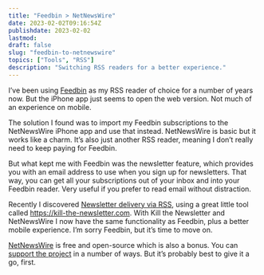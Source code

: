 ```yaml
---
title: "Feedbin > NetNewsWire"
date: 2023-02-02T09:16:54Z
publishdate: 2023-02-02
lastmod:
draft: false
slug: "feedbin-to-netnewswire"
topics: ["Tools", "RSS"]
description: "Switching RSS readers for a better experience."
---
```


I’ve been using [Feedbin](https://feedbin.com/) as my RSS reader of choice for a number of years now. But the iPhone app just seems to open the web version. Not much of an experience on mobile.

The solution I found was to import my Feedbin subscriptions to the NetNewsWire iPhone app and use that instead. NetNewsWire is basic but it works like a charm. It’s also just another RSS reader, meaning I don’t really need to keep paying for Feedbin.

But what kept me with Feedbin was the newsletter feature, which provides you with an email address to use when you sign up for newsletters. That way, you can get all your subscriptions out of your inbox and into your Feedbin reader. Very useful if you prefer to read email without distraction.

Recently I discovered [Newsletter delivery via RSS](/writing/newsletters-via-rss), using a great little tool called https://kill-the-newsletter.com. With Kill the Newsletter and NetNewsWire I now have the same functionality as Feedbin, plus a better mobile experience. I’m sorry Feedbin, but it’s time to move on. 

[NetNewsWire](https://netnewswire.com/) is free and open-source which is also a bonus. You can [support the project](https://github.com/Ranchero-Software/NetNewsWire/blob/main/Technotes/HowToSupportNetNewsWire.markdown?plain=1) in a number of ways. But it’s probably best to give it a go, first.
